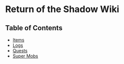 # Return of the Shadow Wiki

## Table of Contents

* [Items](/docs/items/README.md)
* [Logs](/docs/logs/README.md)
* [Quests](/docs/quests/README.md)
* [Super Mobs](/docs/smobs/README.md)
